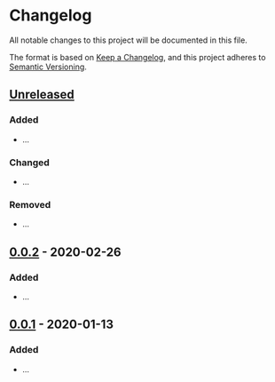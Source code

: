 # Changelog

All notable changes to this project will be documented in this file.

The format is based on [Keep a Changelog](https://keepachangelog.com/en/1.0.0/),
and this project adheres to [Semantic Versioning](https://semver.org/spec/v2.0.0.html).

## [Unreleased](https://github.com/Stadt-Geschichte-Basel/stadtgeschichtebasel.ch/compare/...HEAD)

### Added

- ...

### Changed

- ...

### Removed

- ...

## [0.0.2](https://github.com/Stadt-Geschichte-Basel/stadtgeschichtebasel.ch/compare/v0.0.1...v0.0.2) - 2020-02-26

### Added

- ...

## [0.0.1](https://github.com/Stadt-Geschichte-Basel/stadtgeschichtebasel.ch/releases/tag/v0.0.1) - 2020-01-13

### Added

- ...
